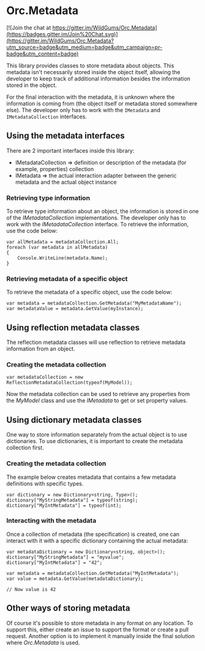 # Orc.Metadata

[![Join the chat at https://gitter.im/WildGums/Orc.Metadata](https://badges.gitter.im/Join%20Chat.svg)](https://gitter.im/WildGums/Orc.Metadata?utm_source=badge&utm_medium=badge&utm_campaign=pr-badge&utm_content=badge)

This library provides classes to store metadata about objects. This metadata isn't necessarily stored inside the object itself, allowing the developer to keep track of additional information besides the information stored in the object.

For the final interaction with the metadata, it is unknown where the information is coming from (the object itself or metadata stored somewhere else). The developer only has to work with the `IMetadata` and `IMetadataCollection` interfaces.

## Using the metadata interfaces

There are 2 important interfaces inside this library:

* IMetadataCollection => definition or description of the metadata (for example, properties) collection
* IMetadata => the actual interaction adapter between the generic metadata and the actual object instance

### Retrieving type information

To retrieve type information about an object, the information is stored in one of the *IMetadataCollection* implementations. The developer only has to work with the *IMetadataCollection* interface. To retrieve the information, use the code below:

	var allMetadata = metadataCollection.All;
	foreach (var metadata in allMetadata)
	{
	    Console.WriteLine(metadata.Name);
	}

### Retrieving metadata of a specific object

To retrieve the metadata of a specific object, use the code below:

    var metadata = metadataCollection.GetMetadata("MyMetadataName");
    var metadataValue = metadata.GetValue(myInstance); 

## Using reflection metadata classes

The reflection metadata classes will use reflection to retrieve metadata information from an object.

### Creating the metadata collection

	var metadataCollection = new ReflectionMetadataCollection(typeof(MyModel));

Now the metadata collection can be used to retrieve any properties from the *MyModel* class and use the *IMetadata* to get or set property values.

## Using dictionary metadata classes

One way to store information separately from the actual object is to use dictionaries. To use dictionaries, it is important to create the metadata collection first.

### Creating the metadata collection

The example below creates metadata that contains a few metadata definitions with specific types.

	var dictionary = new Dictionary<string, Type>();
	dictionary["MyStringMetadata"] = typeof(string);
	dictionary["MyIntMetadata"] = typeof(int);

### Interacting with the metadata

Once a collection of metadata (the specification) is created, one can interact with it with a specific dictionary containing the actual metadata:

	var metadataDictionary = new Dictionary<string, object>();
 	dictionary["MyStringMetadata"] = "myvalue";
	dictionary["MyIntMetadata"] = "42";

	var metadata = metadataCollection.GetMetadata("MyIntMetadata");
	var value = metadata.GetValue(metadataDictionary);

	// Now value is 42


## Other ways of storing metadata

Of course it's possible to store metadata in any format on any location. To support this, either create an issue to support the format or create a pull request. Another option is to implement it manually inside the final solution where *Orc.Metadata* is used.
